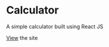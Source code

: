 # Calculator

A simple calculator built using React JS

[View](anvin23.github.io/Calculator/) the site 
